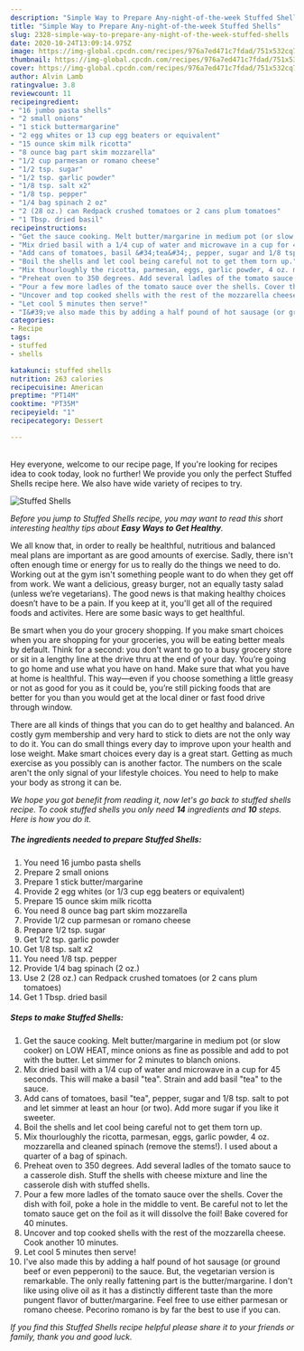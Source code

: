 ```yaml
---
description: "Simple Way to Prepare Any-night-of-the-week Stuffed Shells"
title: "Simple Way to Prepare Any-night-of-the-week Stuffed Shells"
slug: 2328-simple-way-to-prepare-any-night-of-the-week-stuffed-shells
date: 2020-10-24T13:09:14.975Z
image: https://img-global.cpcdn.com/recipes/976a7ed471c7fdad/751x532cq70/stuffed-shells-recipe-main-photo.jpg
thumbnail: https://img-global.cpcdn.com/recipes/976a7ed471c7fdad/751x532cq70/stuffed-shells-recipe-main-photo.jpg
cover: https://img-global.cpcdn.com/recipes/976a7ed471c7fdad/751x532cq70/stuffed-shells-recipe-main-photo.jpg
author: Alvin Lamb
ratingvalue: 3.8
reviewcount: 11
recipeingredient:
- "16 jumbo pasta shells"
- "2 small onions"
- "1 stick buttermargarine"
- "2 egg whites or 13 cup egg beaters or equivalent"
- "15 ounce skim milk ricotta"
- "8 ounce bag part skim mozzarella"
- "1/2 cup parmesan or romano cheese"
- "1/2 tsp. sugar"
- "1/2 tsp. garlic powder"
- "1/8 tsp. salt x2"
- "1/8 tsp. pepper"
- "1/4 bag spinach 2 oz"
- "2 (28 oz.) can Redpack crushed tomatoes or 2 cans plum tomatoes"
- "1 Tbsp. dried basil"
recipeinstructions:
- "Get the sauce cooking. Melt butter/margarine in medium pot (or slow cooker) on LOW HEAT, mince onions as fine as possible and add to pot with the butter. Let simmer for 2 minutes to blanch onions."
- "Mix dried basil with a 1/4 cup of water and microwave in a cup for 45 seconds. This will make a basil &#34;tea&#34;. Strain and add basil &#34;tea&#34; to the sauce."
- "Add cans of tomatoes, basil &#34;tea&#34;, pepper, sugar and 1/8 tsp. salt to pot and let simmer at least an hour (or two). Add more sugar if you like it sweeter."
- "Boil the shells and let cool being careful not to get them torn up."
- "Mix thourloughly the ricotta, parmesan, eggs, garlic powder, 4 oz. mozzarella and cleaned spinach (remove the stems!). I used about a quarter of a bag of spinach."
- "Preheat oven to 350 degrees. Add several ladles of the tomato sauce to a casserole dish. Stuff the shells with cheese mixture and line the casserole dish with stuffed shells."
- "Pour a few more ladles of the tomato sauce over the shells. Cover the dish with foil, poke a hole in the middle to vent. Be careful not to let the tomato sauce get on the foil as it will dissolve the foil! Bake covered for 40 minutes."
- "Uncover and top cooked shells with the rest of the mozzarella cheese. Cook another 10 minutes."
- "Let cool 5 minutes then serve!"
- "I&#39;ve also made this by adding a half pound of hot sausage (or ground beef or even pepperoni) to the sauce. But, the vegetarian version is remarkable. The only really fattening part is the butter/margarine. I don&#39;t like using olive oil as it has a distinctly different taste than the more pungent flavor of butter/margarine. Feel free to use either parmesan or romano cheese. Pecorino romano is by far the best to use if you can."
categories:
- Recipe
tags:
- stuffed
- shells

katakunci: stuffed shells 
nutrition: 263 calories
recipecuisine: American
preptime: "PT14M"
cooktime: "PT35M"
recipeyield: "1"
recipecategory: Dessert

---
```

<br>
Hey everyone, welcome to our recipe page, If you're looking for recipes idea to cook today, look no further! We provide you only the perfect Stuffed Shells recipe here. We also have wide variety of recipes to try.
<br>


![Stuffed Shells](https://img-global.cpcdn.com/recipes/976a7ed471c7fdad/751x532cq70/stuffed-shells-recipe-main-photo.jpg)

<i>Before you jump to Stuffed Shells recipe, you may want to read this short interesting healthy tips about <strong>Easy Ways to Get Healthy</strong>.</i>

We all know that, in order to really be healthful, nutritious and balanced meal plans are important as are good amounts of exercise. Sadly, there isn't often enough time or energy for us to really do the things we need to do. Working out at the gym isn't something people want to do when they get off from work. We want a delicious, greasy burger, not an equally tasty salad (unless we’re vegetarians). The good news is that making healthy choices doesn’t have to be a pain. If you keep at it, you'll get all of the required foods and activites. Here are some basic ways to get healthful.

Be smart when you do your grocery shopping. If you make smart choices when you are shopping for your groceries, you will be eating better meals by default. Think for a second: you don't want to go to a busy grocery store or sit in a lengthy line at the drive thru at the end of your day. You’re going to go home and use what you have on hand. Make sure that what you have at home is healthful. This way—even if you choose something a little greasy or not as good for you as it could be, you’re still picking foods that are better for you than you would get at the local diner or fast food drive through window.

There are all kinds of things that you can do to get healthy and balanced. An costly gym membership and very hard to stick to diets are not the only way to do it. You can do small things every day to improve upon your health and lose weight. Make smart choices every day is a great start. Getting as much exercise as you possibly can is another factor. The numbers on the scale aren't the only signal of your lifestyle choices. You need to help to make your body as strong it can be. 


<i>We hope you got benefit from reading it, now let's go back to stuffed shells recipe. To cook stuffed shells you only need <strong>14</strong> ingredients and <strong>10</strong> steps. Here is how you do it.
</i>

##### The ingredients needed to prepare Stuffed Shells:

1. You need 16 jumbo pasta shells
1. Prepare 2 small onions
1. Prepare 1 stick butter/margarine
1. Provide 2 egg whites (or 1/3 cup egg beaters or equivalent)
1. Prepare 15 ounce skim milk ricotta
1. You need 8 ounce bag part skim mozzarella
1. Provide 1/2 cup parmesan or romano cheese
1. Prepare 1/2 tsp. sugar
1. Get 1/2 tsp. garlic powder
1. Get 1/8 tsp. salt x2
1. You need 1/8 tsp. pepper
1. Provide 1/4 bag spinach (2 oz.)
1. Use 2 (28 oz.) can Redpack crushed tomatoes (or 2 cans plum tomatoes)
1. Get 1 Tbsp. dried basil


##### Steps to make Stuffed Shells:

1. Get the sauce cooking. Melt butter/margarine in medium pot (or slow cooker) on LOW HEAT, mince onions as fine as possible and add to pot with the butter. Let simmer for 2 minutes to blanch onions.
1. Mix dried basil with a 1/4 cup of water and microwave in a cup for 45 seconds. This will make a basil &#34;tea&#34;. Strain and add basil &#34;tea&#34; to the sauce.
1. Add cans of tomatoes, basil &#34;tea&#34;, pepper, sugar and 1/8 tsp. salt to pot and let simmer at least an hour (or two). Add more sugar if you like it sweeter.
1. Boil the shells and let cool being careful not to get them torn up.
1. Mix thourloughly the ricotta, parmesan, eggs, garlic powder, 4 oz. mozzarella and cleaned spinach (remove the stems!). I used about a quarter of a bag of spinach.
1. Preheat oven to 350 degrees. Add several ladles of the tomato sauce to a casserole dish. Stuff the shells with cheese mixture and line the casserole dish with stuffed shells.
1. Pour a few more ladles of the tomato sauce over the shells. Cover the dish with foil, poke a hole in the middle to vent. Be careful not to let the tomato sauce get on the foil as it will dissolve the foil! Bake covered for 40 minutes.
1. Uncover and top cooked shells with the rest of the mozzarella cheese. Cook another 10 minutes.
1. Let cool 5 minutes then serve!
1. I&#39;ve also made this by adding a half pound of hot sausage (or ground beef or even pepperoni) to the sauce. But, the vegetarian version is remarkable. The only really fattening part is the butter/margarine. I don&#39;t like using olive oil as it has a distinctly different taste than the more pungent flavor of butter/margarine. Feel free to use either parmesan or romano cheese. Pecorino romano is by far the best to use if you can.


<i>If you find this Stuffed Shells recipe helpful please share it to your friends or family, thank you and good luck.</i>
